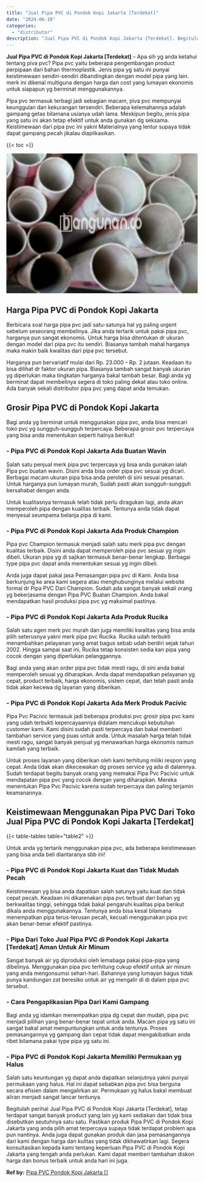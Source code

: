 ```yaml
---
title: "Jual Pipa PVC di Pondok Kopi Jakarta [Terdekat]"
date: "2024-06-10"
categories: 
  - "distributor"
description: "Jual Pipa PVC di Pondok Kopi Jakarta [Terdekat]. Begitulah perihal Jual Pipa PVC di Pondok Kopi Jakarta [Terdekat], tetap terdapat sangat banyak product ya..."
---
```


**Jual Pipa PVC di Pondok Kopi Jakarta \[Terdekat\]** – Apa sih yg anda ketahui tentang piva pvc? Pipa pvc yaitu beberapa pengembangan product perpipaan dari bahan thermoplastik. Jenis pipa yg satu ini punyai keistimewaan sendiri-sendiri dibandingkan dengan model pipa yang lain. merk ini dikenal multiguna dengan harga dan cost yang lumayan ekonomis untuk siapapun yg berminat menggunakannya.

Pipa pvc termasuk terbagi jadi sebagian macam, piva pvc mempunyai keunggulan dan kekurangan tersendiri. Beberapa kelemahannya adalah gampang getas bilamana usianya udah lama. Meskipun begitu, jenis pipa yang satu ini akan tetap efektif untuk anda gunakan dg seksama. Keistimewaan dari pipa pvc ini yakni Materialnya yang lentur supaya tidak dapat gampang pecah jikalau diaplikasikan.

{{< toc >}}

![Jual Pipa PVC di Pondok Kopi Jakarta [Terdekat]](/images/jaul-pipa-pvc-34.png)

## Harga Pipa PVC di Pondok Kopi Jakarta

Berbicara soal harga pipa pvc jadi satu-satunya hal yg paling urgent sebelum seseorang membelinya. Jika anda tertarik untuk pakai pipa pvc, harganya pun sangat ekonomis. Untuk harga bisa ditentukan dr ukuran dengan model dari pipa pvc itu sendiri. Biasanya tambah mahal harganya maka makin baik kwalitas dari pipa pvc tersebut.

Harganya pun bervariatif mulai dari Rp. 23.000 – Rp. 2 jutaan. Keadaan itu bisa dilihat dr faktor ukuran pipa. Biasanya tambah sangat banyak ukuran yg diperlukan maka tingkatan harganya bakal tambah besar. Bagi anda yg berminat dapat membelinya segera di toko paling dekat atau toko online. Ada banyak sekali distributor pipa pvc yang dapat anda temukan.

## Grosir Pipa PVC di Pondok Kopi Jakarta

Bagi anda yg berminat untuk menggunakan pipa pvc, anda bisa mencari toko pvc yg sungguh-sungguh terpercaya. Beberapa grosir pvc terpercaya yang bisa anda menentukan seperti halnya berikut!

### \- Pipa PVC di Pondok Kopi Jakarta Ada Buatan Wavin

Salah satu penjual merk pipa pvc terpercaya yg bisa anda gunakan ialah Pipa pvc buatan wavin. Disini anda bisa order pipa pvc sesuai yg dicari. Berbagai macam ukuran pipa bisa anda peroleh di sini sesuai pesanan. Untuk harganya pun lumayan murah, Sudah pasti akan sungguh-sungguh bersahabat dengan anda.

Untuk kualitasnya termasuk telah tidak perlu diragukan lagi, anda akan memperoleh pipa dengan kualitas terbaik. Tentunya anda tidak dapat menyesal seumpama belanja pipa di kami.

### \- Pipa PVC di Pondok Kopi Jakarta Ada Produk Champion

Pipa pvc Champion termasuk menjadi salah satu merk pipa pvc dengan kualitas terbaik. Disini anda dapat memperoleh pipa pvc sesuai yg ingin dibeli. Ukuran pipa yg di sajikan termasuk benar-benar lengkap. Berbagai type pipa pvc dapat anda menentukan sesuai yg ingin dibeli.

Anda juga dapat pakai jasa Pemasangan pipa pvc di Kami. Anda bisa berkunjung ke area kami segera atau menghubunginya melalui website formal dr Pipa PVC Dari Champion. Sudah ada sangat banyak sekali orang yg bekerjasama dengan Pipa PVC Buatan Champion. Anda bakal mendapatkan hasil produksi pipa pvc yg maksimal pastinya.

### \- Pipa PVC di Pondok Kopi Jakarta Ada Produk Rucika

Salah satu agen merk pvc murah dan juga memiliki kwalitas yang bisa anda pilih seterusnya yakni merk pipa pvc Rucika. Rucika udah terbukti menambahkan pelayanan yang amat bagus sebab udah berdiri sejak tahun 2002. Hingga sampai saat ini, Rucika tetap konsisten sedia kan pipa yang cocok dengan yang diperlukan pelanggannya.

Bagi anda yang akan order pipa pvc tidak mesti ragu, di sini anda bakal memperoleh sesuai yg diharapkan. Anda dapat mendapatkan pelayanan yg cepat, product terbaik, harga ekonomis, sistem cepat, dan telah pasti anda tidak akan kecewa dg layanan yang diberikan.

### \- Pipa PVC di Pondok Kopi Jakarta Ada Merk Produk Pacivic

Pipa Pvc Pacivic termasuk jadi beberapa produksi pvc grosir pipa pvc kami yang udah terbukti kepercayaannya didalam mencukupi kebutuhan customer kami. Kami disini sudah pasti terpercaya dan bakal memberi tambahan service yang puas untuk anda. Untuk masalah harga telah tidak mesti ragu, sangat banyak penjual yg menawarkan harga ekonomis namun kamilah yang terbaik.

Untuk proses layanan yang diberikan oleh kami terhitung miliki respon yang cepat. Anda tidak akan dikecewakan dg proses service yg ada di dalamnya. Sudah terdapat begitu banyak orang yang memakai Pipa Pvc Pacivic untuk mendapatan pipa pvc yang cocok dengan yang diharapkan. Mereka menentukan Pipa Pvc Pacivic karena sudah terpercaya dan paling terjamin keamanannya.

## Keistimewaan Menggunakan Pipa PVC Dari Toko Jual Pipa PVC di Pondok Kopi Jakarta \[Terdekat\]

{{< table-tables table="table2" >}}

Untuk anda yg tertarik menggunakan pipa pvc, ada beberapa keistimewaan yang bisa anda beli diantaranya sbb ini!

### \- Pipa PVC di Pondok Kopi Jakarta Kuat dan Tidak Mudah Pecah

Keistimewaan yg bisa anda dapatkan salah satunya yaitu kuat dan tidak cepat pecah. Keadaan ini dikarenakan pipa pvc terbuat dari bahan yg berkwalitas tinggi, sehingga tidak bakal pengaruhi kualitas pipa berikut dikala anda menggunakannya. Tentunya anda bisa kesal bilamana menempatkan pipa terus-terusan pecah, kecuali menggunakan pipa pvc akan benar-benar efektif pastinya.

### \- Pipa Dari Toko Jual Pipa PVC di Pondok Kopi Jakarta \[Terdekat\] Aman Untuk Air Minum

Sangat banyak air yg diproduksi oleh lemabaga pakai pipa-pipa yang dibelinya. Menggunakan pipa pvc terhitung cukup efektif untuk air minum yang anda mengonsumsi sehari-hari. Bahannya yang lumayan bagus tidak punya kandungan zat beresiko untuk air yg mengalir di di dalam pipa pvc tersebut.

### \- Cara Pengaplikasian Pipa Dari Kami Gampang

Bagi anda yg idamkan menempatkan pipa dg cepat dan mudah, pipa pvc menjadi pilihan yang benar-benar tepat untuk anda. Macam pipa yg satu ini sangat bakal amat menguntungkan untuk anda tentunya. Proses pemasangannya yg gampang dan cepat tidak dapat mengakibatkan anda ribet bilamana pakai type pipa yg satu ini.

### \- Pipa PVC di Pondok Kopi Jakarta Memiliki Permukaan yg Halus

Salah satu keuntungan yg dapat anda dapatkan selanjutnya yakni punyai permukaan yang halus. Hal ini dapat sebabkan pipa pvc bisa berguna secara efisien dalam mengalirkan air. Permukaan yg halus bakal membuat aliran menjadi sangat lancar tentunya.

Begitulah perihal Jual Pipa PVC di Pondok Kopi Jakarta \[Terdekat\], tetap terdapat sangat banyak product yang lain yg kami sediakan dan tidak bisa disebutkan seutuhnya satu satu. Pastikan produk Pipa PVC di Pondok Kopi Jakarta yang anda pilih amat terpercaya supaya tidak terdapat problem apa pun nantinya. Anda juga dapat gunakan produk dan jasa pemasangannya dari kami dengan harga dan kulitas yang tidak dikhawatirkan lagi. Segera konsultasikan kepada kami tentang keperluan Pipa PVC di Pondok Kopi Jakarta yang tengah anda perlukan. Kami dapat memberi tambahan diskon harga dan bonus terbaik untuk anda hari ini juga.

**Ref by:** [Pipa PVC Pondok Kopi Jakarta []](https://id.wikipedia.org/wiki/Pipa)
